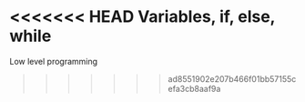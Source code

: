 <<<<<<< HEAD
Variables, if, else, while
=======
Low level programming
>>>>>>> ad8551902e207b466f01bb57155cefa3cb8aaf9a
